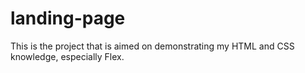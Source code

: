 # landing-page
This is the project that is aimed on demonstrating my HTML and CSS knowledge, especially Flex.
